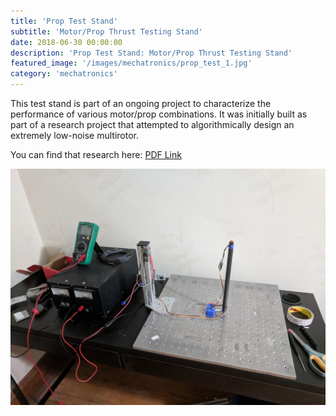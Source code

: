 ```yaml
---
title: 'Prop Test Stand'
subtitle: 'Motor/Prop Thrust Testing Stand'
date: 2018-06-30 00:00:00
description: 'Prop Test Stand: Motor/Prop Thrust Testing Stand'
featured_image: '/images/mechatronics/prop_test_1.jpg'
category: 'mechatronics'
---
```


This test stand is part of an ongoing project to characterize the performance of various motor/prop combinations. It was initially built as part of a research project that attempted to algorithmically design an extremely low-noise multirotor.

You can find that research here: [PDF Link](/images/mechatronics/quiet_quad_r3.jpg)

![](/images/mechatronics/prop_test_1.jpg)
